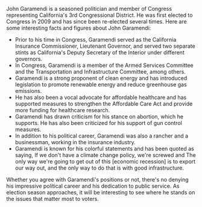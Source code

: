 John Garamendi is a seasoned politician and member of Congress representing California's 3rd Congressional District. He was first elected to Congress in 2009 and has since been re-elected several times. Here are some interesting facts and figures about John Garamendi:

- Prior to his time in Congress, Garamendi served as the California Insurance Commissioner, Lieutenant Governor, and served two separate stints as California's Deputy Secretary of the Interior under different governors.
- In Congress, Garamendi is a member of the Armed Services Committee and the Transportation and Infrastructure Committee, among others.
- Garamendi is a strong proponent of clean energy and has introduced legislation to promote renewable energy and reduce greenhouse gas emissions.
- He has also been a vocal advocate for affordable healthcare and has supported measures to strengthen the Affordable Care Act and provide more funding for healthcare research.
- Garamendi has drawn criticism for his stance on abortion, which he supports. He has also been criticized for his support of gun control measures.
- In addition to his political career, Garamendi was also a rancher and a businessman, working in the insurance industry.
- Garamendi is known for his colorful statements and has been quoted as saying, If we don't have a climate change policy, we're screwed and The only way we're going to get out of this [economic recession] is to export our way out, and the only way to do that is with good infrastructure.

Whether you agree with Garamendi's positions or not, there's no denying his impressive political career and his dedication to public service. As election season approaches, it will be interesting to see where he stands on the issues that matter most to voters.
